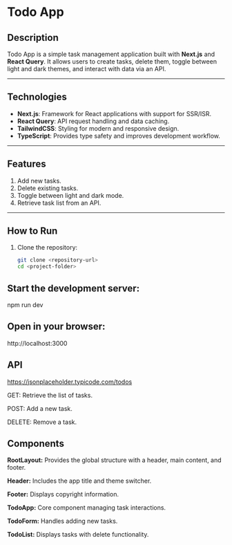 # Todo App

## Description
Todo App is a simple task management application built with **Next.js** and **React Query**. It allows users to create tasks, delete them, toggle between light and dark themes, and interact with data via an API.

---

## Technologies
- **Next.js**: Framework for React applications with support for SSR/ISR.
- **React Query**: API request handling and data caching.
- **TailwindCSS**: Styling for modern and responsive design.
- **TypeScript**: Provides type safety and improves development workflow.

---

## Features
1. Add new tasks.
2. Delete existing tasks.
3. Toggle between light and dark mode.
4. Retrieve task list from an API.

---

## How to Run
1. Clone the repository:
   ```bash
   git clone <repository-url>
   cd <project-folder>

## Start the development server:
npm run dev

## Open in your browser:
http://localhost:3000

## API
https://jsonplaceholder.typicode.com/todos

GET: Retrieve the list of tasks.

POST: Add a new task.

DELETE: Remove a task.

## Components
**RootLayout:** Provides the global structure with a header, main content, and footer.

**Header:** Includes the app title and theme switcher.

**Footer:** Displays copyright information.

**TodoApp:** Core component managing task interactions.

**TodoForm:** Handles adding new tasks.

**TodoList:** Displays tasks with delete functionality.
